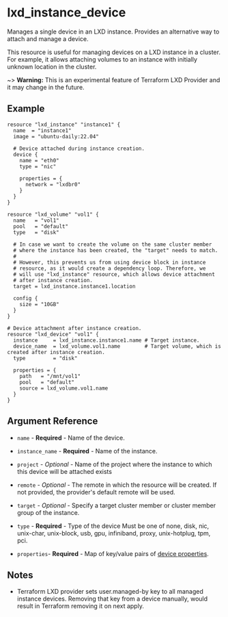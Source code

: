 # lxd_instance_device

Manages a single device in an LXD instance. Provides an alternative way to attach
and manage a device.

This resource is useful for managing devices on a LXD instance in a cluster.
For example, it allows attaching volumes to an instance with initially unknown
location in the cluster.

~> **Warning:** This is an experimental feature of Terraform LXD Provider and it may
   change in the future.

## Example

```hcl
resource "lxd_instance" "instance1" {
  name  = "instance1"
  image = "ubuntu-daily:22.04"

  # Device attached during instance creation.
  device {
    name = "eth0"
    type = "nic"

    properties = {
      network = "lxdbr0"
    }
  }
}

resource "lxd_volume" "vol1" {
  name   = "vol1"
  pool   = "default"
  type   = "disk"

  # In case we want to create the volume on the same cluster member
  # where the instance has been created, the "target" needs to match.
  #
  # However, this prevents us from using device block in instance
  # resource, as it would create a dependency loop. Therefore, we
  # will use "lxd_instance" resource, which allows device attachment
  # after instance creation.
  target = lxd_instance.instance1.location

  config {
    size = "10GB"
  }
}

# Device attachment after instance creation.
resource "lxd_device" "vol1" {
  instance     = lxd_instance.instance1.name # Target instance.
  device_name  = lxd_volume.vol1.name        # Target volume, which is created after instance creation.
  type         = "disk"

  properties = {
    path   = "/mnt/vol1"
    pool   = "default"
    source = lxd_volume.vol1.name
  }
}
```

## Argument Reference

* `name` - **Required** - Name of the device.

* `instance_name` - **Required** - Name of the instance.

* `project` - *Optional* - Name of the project where the instance to which this device will be attached exists

* `remote` - *Optional* - The remote in which the resource will be created. If
	not provided, the provider's default remote will be used.

* `target` - *Optional* - Specify a target cluster member or cluster member group of the instance.

* `type` - **Required** - Type of the device Must be one of none, disk, nic,
	unix-char, unix-block, usb, gpu, infiniband, proxy, unix-hotplug, tpm, pci.

* `properties`- **Required** - Map of key/value pairs of
	[device properties](https://documentation.ubuntu.com/lxd/latest/reference/devices/).

## Notes

* Terraform LXD provider sets user.managed-by key to all managed instance devices.
  Removing that key from a device manually, would result in Terraform removing it on next apply.

